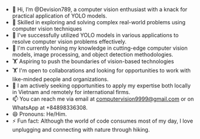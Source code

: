 - 👋 Hi, I’m @Devision789, a computer vision enthusiast with a knack for practical application of YOLO models.
- 👀 Skilled in exploring and solving complex real-world problems using computer vision techniques
- 👀 I've successfully utilized YOLO models in various applications to resolve computer vision problems effectively.
- 🌱 I'm currently honing my knowledge in cutting-edge computer vision models, image processing, and object detection methodologies.
- 🏋️‍ Aspiring to push the boundaries of vision-based technologies
- 🏋️ I'm open to collaborations and looking for opportunities to work with like-minded people and organizations.
- 🎯 I am actively seeking opportunities to apply my expertise both locally in Vietnam and remotely for international firms.
- 📫 You can reach me via email at computervision9999@gmail.com or on WhatsApp at +84898336308.
- 😄 Pronouns: He/Him.
- ⚡ Fun fact: Although the world of code consumes most of my day, I love unplugging and connecting with nature through hiking.
